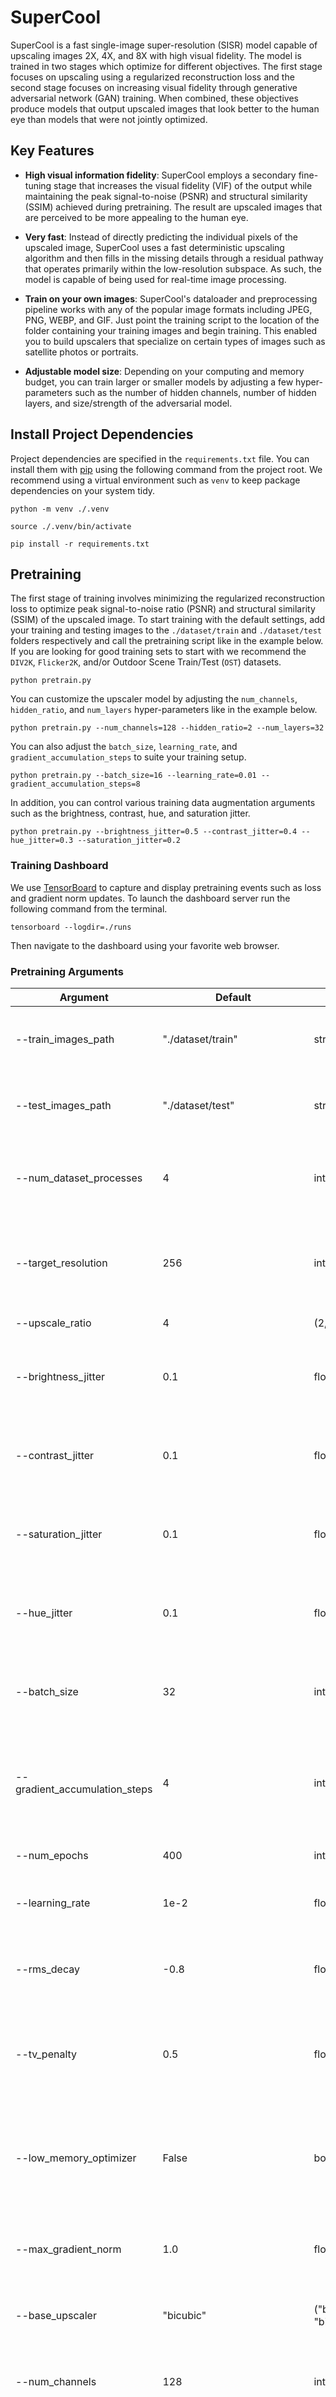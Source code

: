 # SuperCool

SuperCool is a fast single-image super-resolution (SISR) model capable of upscaling images 2X, 4X, and 8X with high visual fidelity. The model is trained in two stages which optimize for different objectives. The first stage focuses on upscaling using a regularized reconstruction loss and the second stage focuses on increasing visual fidelity through generative adversarial network (GAN) training. When combined, these objectives produce models that output upscaled images that look better to the human eye than models that were not jointly optimized.

## Key Features

- **High visual information fidelity**: SuperCool employs a secondary fine-tuning stage that increases the visual fidelity (VIF) of the output while maintaining the peak signal-to-noise (PSNR) and structural similarity (SSIM) achieved during pretraining. The result are upscaled images that are perceived to be more appealing to the human eye.

- **Very fast**: Instead of directly predicting the individual pixels of the upscaled image, SuperCool uses a fast deterministic  upscaling algorithm and then fills in the missing details through a residual pathway that operates primarily within the low-resolution subspace. As such, the model is capable of being used for real-time image processing.

- **Train on your own images**: SuperCool's dataloader and preprocessing pipeline works with any of the popular image formats including JPEG, PNG, WEBP, and GIF. Just point the training script to the location of the folder containing your training images and begin training. This enabled you to build upscalers that specialize on certain types of images such as satellite photos or portraits.

- **Adjustable model size**: Depending on your computing and memory budget, you can train larger or smaller models by adjusting a few hyper-parameters such as the number of hidden channels, number of hidden layers, and size/strength of the adversarial model.

## Install Project Dependencies

Project dependencies are specified in the `requirements.txt` file. You can install them with [pip](https://pip.pypa.io/en/stable/) using the following command from the project root. We recommend using a virtual environment such as `venv` to keep package dependencies on your system tidy.

```
python -m venv ./.venv

source ./.venv/bin/activate

pip install -r requirements.txt
```

## Pretraining

The first stage of training involves minimizing the regularized reconstruction loss to optimize peak signal-to-noise ratio (PSNR) and structural similarity (SSIM) of the upscaled image. To start training with the default settings, add your training and testing images to the `./dataset/train` and `./dataset/test` folders respectively and call the pretraining script like in the example below. If you are looking for good training sets to start with we recommend the `DIV2K`, `Flicker2K`, and/or Outdoor Scene Train/Test (`OST`) datasets.

```
python pretrain.py
```

You can customize the upscaler model by adjusting the `num_channels`, `hidden_ratio`, and `num_layers` hyper-parameters like in the example below.

```
python pretrain.py --num_channels=128 --hidden_ratio=2 --num_layers=32
```

You can also adjust the `batch_size`, `learning_rate`, and `gradient_accumulation_steps` to suite your training setup.

```
python pretrain.py --batch_size=16 --learning_rate=0.01 --gradient_accumulation_steps=8
```

In addition, you can control various training data augmentation arguments such as the brightness, contrast, hue, and saturation jitter.

```
python pretrain.py --brightness_jitter=0.5 --contrast_jitter=0.4 --hue_jitter=0.3 --saturation_jitter=0.2
```

### Training Dashboard

We use [TensorBoard](https://www.tensorflow.org/tensorboard) to capture and display pretraining events such as loss and gradient norm updates. To launch the dashboard server run the following command from the terminal.

```
tensorboard --logdir=./runs
```

Then navigate to the dashboard using your favorite web browser.

### Pretraining Arguments

| Argument | Default | Type | Description |
|---|---|---|---|
| --train_images_path | "./dataset/train" | str | The path to the folder containing your training images. |
| --test_images_path | "./dataset/test" | str | The path to the folder containing your testing images. |
| --num_dataset_processes | 4 | int | The number of CPU processes to use to process the dataset. |
| --target_resolution | 256 | int | The number of pixels in the height and width dimensions of the training images. |
| --upscale_ratio | 4 | (2, 4, 8) | The upscaling factor. |
| --brightness_jitter | 0.1 | float | The amount of jitter applied to the brightness of the training images. |
| --contrast_jitter | 0.1 | float | The amount of jitter applied to the contrast of the training images. |
| --saturation_jitter | 0.1 | float | The amount of jitter applied to the saturation of the training images. |
| --hue_jitter | 0.1 | float | The amount of jitter applied to the hue of the training images. |
| --batch_size | 32 | int | The number of training images to pass through the network at a time. |
| --gradient_accumulation_steps | 4 | int | The number of batches to pass through the network before updating the model weights. |
| --num_epochs | 400 | int | The number of epochs to train for. |
| --learning_rate | 1e-2 | float | The learning rate of the Adafactor optimizer. |
| --rms_decay | -0.8 | float | The decay rate of the RMS coefficient of the Adafactor optimizer. |
| --tv_penalty | 0.5 | float | The strength of the total variation penalty added to the reconstruction loss. |
| --low_memory_optimizer | False | bool | Should the optimizer reduce its memory consumption in exchange for a slightly slower runtime? |
| --max_gradient_norm | 1.0 | float | Clip gradients above this threshold norm before stepping. |
| --base_upscaler | "bicubic" | ("bilinear", "bicubic") | The base upscaler that feeds into the residual pathway. |
| --num_channels | 128 | int | The number of channels within each encoder block. |
| --hidden_ratio | 2 | (1, 2, 4) | The ratio of hidden channels to `num_channels` within the activation portion of each encoder block. |
| --num_layers | 16 | int | The number of blocks within the body of the encoder. |
| --eval_interval | 5 | int | Evaluate the model after this many epochs on the testing set. |
| --checkpoint_interval | 10 | int | Save the model checkpoint to disk every this many epochs. |
| --checkpoint_path | "./checkpoints/checkpoint.pt" | str | The path to the base checkpoint file on disk. |
| --resume | False | bool | Should we resume training from the last checkpoint? |
| --run_dir_path | "./runs/pretrain" | str | The path to the TensorBoard run directory for this training session. |
| --device | "cuda" | str | The device to run the computation on. |
| --seed | None | int | The seed for the random number generator. |

### Fine-tuning

The fine-tuning stage of the model is optional but can greatly improve the visual fidelity (VIF) of the upscaled images without impacting the peak signal-to-noise ratio (PSNR) or structural similarity (SSIM) achieved during pretraining. In the fine-tuning stage, we employ a critic network which is similar to a ResNet in architecture and is jointly trained alongside the upscaler on its outputs. To fine-tune the model from the default checkpoint at `./checkpoints/checkpoint.pt` with the default arguments you can run the following command.

```
python fine-tune.py
```

To fine-tune from a different model checkpoint you can specify the `checkpoint_path` argument like in the example below.

```
python fine-tune.py --checkpoint_path="./checkpoints/small4x.pt"
```

You can adjust the size and strength of the critic network used for adversarial training as well as the number of warmup epochs like in the example below. The critic model sizes `small`, `medium`, and `large` generally correspond to the 50, 101, and 152 layer variants of the ResNet architecture. Note that larger critic models will be able to distinguish more details in the image and therefore will produce a stronger training signal for the upscaler to learn from.

```
python fine-tune.py --critic_warmup_epochs=10 --critic_model_size="large"
```

### Fine-tuning Arguments

| Argument | Default | Type | Description |
|---|---|---|---|
| --train_images_path | "./dataset/train" | str | The path to the folder containing your training images. |
| --test_images_path | "./dataset/test" | str | The path to the folder containing your testing images. |
| --num_dataset_processes | 4 | int | The number of CPU processes to use to process the dataset. |
| --target_resolution | 256 | int | The number of pixels in the height and width dimensions of the training images. |
| --brightness_jitter | 0.1 | float | The amount of jitter applied to the brightness of the training images. |
| --contrast_jitter | 0.1 | float | The amount of jitter applied to the contrast of the training images. |
| --saturation_jitter | 0.1 | float | The amount of jitter applied to the saturation of the training images. |
| --hue_jitter | 0.1 | float | The amount of jitter applied to the hue of the training images. |
| --batch_size | 32 | int | The number of training images to pass through the network at a time. |
| --gradient_accumulation_steps | 4 | int | The number of batches to pass through the network before updating the model weights. |
| --critic_warmup_epochs | 3 | int | The number of epochs to train the critic model before updating the upscaler. |
| --num_epochs | 100 | int | The number of epochs to train for. |
| --learning_rate | 1e-2 | float | The learning rate of the Adafactor optimizer. |
| --rms_decay | -0.8 | float | The decay rate of the RMS coefficient of the Adafactor optimizer. |
| --tv_penalty | 0.5 | float | The strength of the total variation penalty added to the reconstruction loss. |
| --low_memory_optimizer | False | bool | Should the optimizer reduce its memory consumption in exchange for a slightly slower runtime? |
| --max_gradient_norm | 1.0 | float | Clip gradients above this threshold norm before stepping. |
| --critic_model_size | "small" | ("small", "medium", "large") | The size/strength of the critic model used in adversarial training. |
| --eval_interval | 5 | int | Evaluate the model after this many epochs on the testing set. |
| --checkpoint_interval | 10 | int | Save the model checkpoint to disk every this many epochs. |
| --checkpoint_path | "./checkpoints/fine-tuned.pt" | str | The path to the base checkpoint file on disk. |
| --resume | False | bool | Should we resume training from the last checkpoint? |
| --run_dir_path | "./runs/fine-tune" | str | The path to the TensorBoard run directory for this training session. |
| --device | "cuda" | str | The device to run the computation on. |
| --seed | None | int | The seed for the random number generator. |

## Upscaling

You can use the provided `upscale.py` script to generate upscaled images from the trained model at the default checkpoint like in the example below. In addition, you can create your own inferencing pipeline using the same model under the hood that leverages batch processing for large scale production systems.

```
python upscale.py --image_path="./example.jpg"
```

To generate images using a different checkpoint you can use the `checkpoint_path` argument like in the example below.

```
python upscale.py --checkpoint_path="./checkpoints/fine-tuned.pt" --image_path="./example.jpg"
```

### Upscaling Arguments

| Argument | Default | Type | Description |
|---|---|---|---|
| --image_path | None | str | The path to the image file to be upscaled by the model. |
| --checkpoint_path | "./checkpoints/fine-tuned.pt" | str | The path to the base checkpoint file on disk. |
| --device | "cuda" | str | The device to run the computation on. |

## References

>- J. Yu, et al. Wide Activation for Efficient and Accurate Image Super-Resolution, 2018.
>- Y. Sugawara, et al. Super-resolution Using Convolutional Neural Networks Without Any Checkerboard Artifacts, 2018.
>- C. Ledig, et al. Photo-Realistic Single Image Super-Resolution Using a Generative Adversarial Network, 2017.
>- W. Shi, et al. Real-Time Single Image and Video Super-Resolution Using an Efficient Sub-Pixel Convolutional Neural Network, 2016.
>- T. Salimans, et al. Weight Normalization: A Simple Reparameterization to Accelerate Training of Deep Neural Networks, OpenAI, 2016.
>- C. Dong, et al. Image Super-Resolution Using Deep Convolutional Networks, 2015.
>- J. Kim, et a. Accurate Image Super-Resolution Using Very Deep Convolutional Networks.
